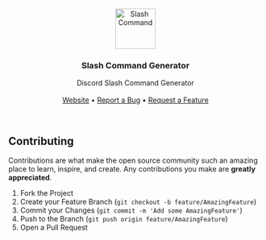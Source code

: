 <p align="center">
  <br />
  <a href="https://github.com/ItsRauf/slash">
    <img src="https://cdn.discordapp.com/emojis/785919558376488990.png?v=1" alt="Slash Command" width="80" height="80">
  </a>
  
  <p align="center">
    <h3 align="center">
      <b>Slash Command Generator</b>
    </h3>
  </p>

  <p align="center">
    Discord Slash Command Generator
    <br />
    <br />
    <a href="https://rauf.wtf/slash">Website</a>
    &bull;
    <a href="https://github.com/ItsRauf/slash/issues">Report a Bug</a>
    &bull;
    <a href="https://github.com/ItsRauf/slash/issues">Request a Feature</a>
  </p>
</p>
<br />

## Contributing

Contributions are what make the open source community such an amazing place to learn, inspire, and create. Any contributions you make are **greatly appreciated**.

1. Fork the Project
2. Create your Feature Branch (`git checkout -b feature/AmazingFeature`)
3. Commit your Changes (`git commit -m 'Add some AmazingFeature'`)
4. Push to the Branch (`git push origin feature/AmazingFeature`)
5. Open a Pull Request
